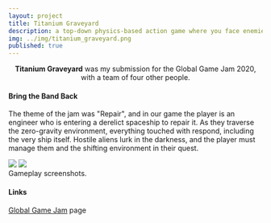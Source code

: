 ```yaml
---
layout: project
title: Titanium Graveyard
description: a top-down physics-based action game where you face enemies and gravity alike
img: ../img/titanium_graveyard.png
published: true
---
```


<center><b>Titanium Graveyard</b> was my submission for the Global Game Jam 2020, with a team of four other people.</center>

#### Bring the Band Back
The theme of the jam was "Repair", and in our game the player is an engineer who is entering a derelict spaceship to repair it. As they traverse the zero-gravity environment, everything touched with respond, including the very ship itself. Hostile aliens lurk in the darkness, and the player must manage them and the shifting environment in their quest.

<div class="owl-carousel owl-theme">
<a href="{{ site.baseurl }}/img/ggj20_screen.png" target="_blank"><img src="{{ site.baseurl }}/ggj20_screen.png" /></a>
<a href="{{ site.baseurl }}/img/ggj20_still.png" target="_blank"><img src="{{ site.baseurl }}/ggj20_still.png" /></a>
</div>

<div class="col three caption">
	Gameplay screenshots.
</div>

#### Links

[Global Game Jam][ggj20] page

[ggj20]: https://globalgamejam.org/2020/games/titanium-graveyard-9